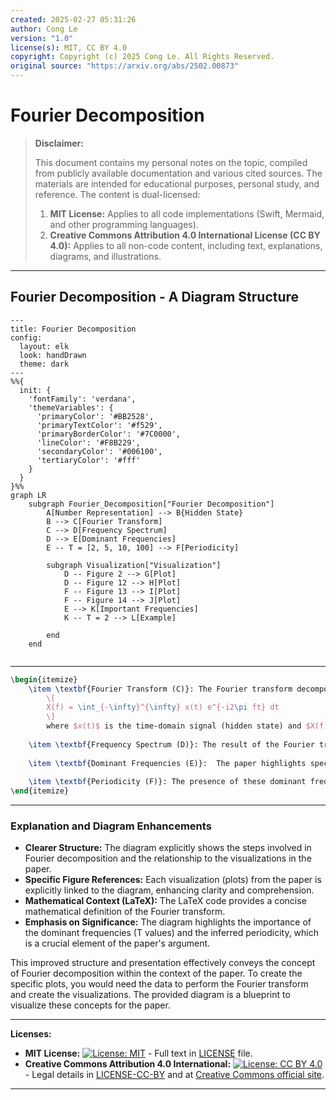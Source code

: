 ```yaml
---
created: 2025-02-27 05:31:26
author: Cong Le
version: "1.0"
license(s): MIT, CC BY 4.0
copyright: Copyright (c) 2025 Cong Le. All Rights Reserved.
original source: "https://arxiv.org/abs/2502.00873"
---
```




# Fourier Decomposition
> **Disclaimer:**
>
> This document contains my personal notes on the topic,
> compiled from publicly available documentation and various cited sources.
> The materials are intended for educational purposes, personal study, and reference.
> The content is dual-licensed:
> 1. **MIT License:** Applies to all code implementations (Swift, Mermaid, and other programming languages).
> 2. **Creative Commons Attribution 4.0 International License (CC BY 4.0):** Applies to all non-code content, including text, explanations, diagrams, and illustrations.
---


## Fourier Decomposition - A Diagram Structure


```mermaid
---
title: Fourier Decomposition
config:
  layout: elk
  look: handDrawn
  theme: dark
---
%%{
  init: {
    'fontFamily': 'verdana',
    'themeVariables': {
      'primaryColor': '#BB2528',
      'primaryTextColor': '#f529',
      'primaryBorderColor': '#7C0000',
      'lineColor': '#F8B229',
      'secondaryColor': '#006100',
      'tertiaryColor': '#fff'
    }
  }
}%%
graph LR
    subgraph Fourier_Decomposition["Fourier Decomposition"]
        A[Number Representation] --> B{Hidden State}
        B --> C[Fourier Transform]
        C --> D[Frequency Spectrum]
        D --> E[Dominant Frequencies]
        E -- T = [2, 5, 10, 100] --> F[Periodicity]
        
        subgraph Visualization["Visualization"]
            D -- Figure 2 --> G[Plot]
            D -- Figure 12 --> H[Plot]
            F -- Figure 13 --> I[Plot]
            F -- Figure 14 --> J[Plot]
            E --> K[Important Frequencies]
            K -- T = 2 --> L[Example]
            
        end
    end
    
```

----

```latex
\begin{itemize}
    \item \textbf{Fourier Transform (C)}: The Fourier transform decomposes the hidden state (e.g., $h_0^{360}$) into its constituent frequencies.  Mathematically, it's expressed as:
        \[
        X(f) = \int_{-\infty}^{\infty} x(t) e^{-i2\pi ft} dt
        \]
        where $x(t)$ is the time-domain signal (hidden state) and $X(f)$ is the frequency-domain representation.  In the context of the paper, this is applied to the hidden state vectors as a function of the number being represented.
        
    \item \textbf{Frequency Spectrum (D)}: The result of the Fourier transform is a frequency spectrum, which shows the magnitude of each frequency component.  This is visualized in figures such as Figure 2 and Figure 12, showing the magnitude of Fourier components at different frequencies/periods (T values).
    
    \item \textbf{Dominant Frequencies (E)}:  The paper highlights specific frequencies (e.g., T = [2, 5, 10, 100]) as significant because they have high magnitudes in the Fourier spectrum, implying that the LLM uses these frequencies to encode numerical information.
    
    \item \textbf{Periodicity (F)}: The presence of these dominant frequencies suggests periodicity in the number representations.  This periodicity is visually demonstrated in figures like Figure 13 and Figure 14, where the Euclidean distance or cosine similarity between representations shows clear periodic patterns, reflecting the inherent structure of numbers in base 10.  Visuals of this periodicity are shown in Figure 13, 14, and others.
\end{itemize}
```

---

### Explanation and Diagram Enhancements

*   **Clearer Structure:** The diagram explicitly shows the steps involved in Fourier decomposition and the relationship to the visualizations in the paper.
*   **Specific Figure References:** Each visualization (plots) from the paper is explicitly linked to the diagram, enhancing clarity and comprehension.
*   **Mathematical Context (LaTeX):** The LaTeX code provides a concise mathematical definition of the Fourier transform.
*   **Emphasis on Significance:** The diagram highlights the importance of the dominant frequencies (T values) and the inferred periodicity, which is a crucial element of the paper's argument.

This improved structure and presentation effectively conveys the concept of Fourier decomposition within the context of the paper.  To create the specific plots, you would need the data to perform the Fourier transform and create the visualizations.  The provided diagram is a blueprint to visualize these concepts for the paper.



---
**Licenses:**

- **MIT License:**  [![License: MIT](https://img.shields.io/badge/License-MIT-yellow.svg)](LICENSE) - Full text in [LICENSE](LICENSE) file.
- **Creative Commons Attribution 4.0 International:** [![License: CC BY 4.0](https://licensebuttons.net/l/by/4.0/88x31.png)](LICENSE-CC-BY) - Legal details in [LICENSE-CC-BY](LICENSE-CC-BY) and at [Creative Commons official site](http://creativecommons.org/licenses/by/4.0/).

---